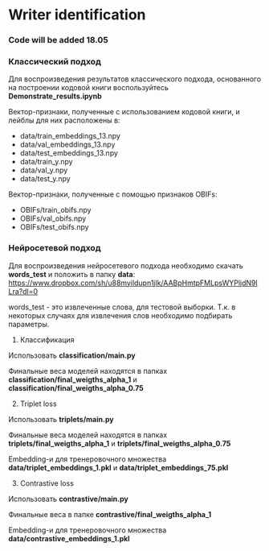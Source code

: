 # Writer identification 

### Code will be added 18.05

### Классический подход

Для воспроизведения результатов классического подхода, основанного на построении кодовой книги воспользуйтесь **Demonstrate_results.ipynb**

Вектор-признаки, полученные с использованием кодовой книги, и лейблы для них расположены в:

* data/train_embeddings_13.npy 
* data/val_embeddings_13.npy 
* data/test_embeddings_13.npy 
* data/train_y.npy 
* data/val_y.npy 
* data/test_y.npy 

Вектор-признаки, полученные с помощью признаков OBIFs:

* OBIFs/train_obifs.npy 
* OBIFs/val_obifs.npy 
* OBIFs/test_obifs.npy 

### Нейросетевой подход
Для воспроизведения нейросетевого подхода необходимо скачать **words_test** и положить в папку **data**: https://www.dropbox.com/sh/u88myildupn1jlk/AABpHmtpFMLpsWYPljdN9lLra?dl=0

words_test - это извлеченные слова, для тестовой выборки. Т.к. в некоторых случаях для извлечения слов необходимо подбирать параметры.

1) Классификация 

Использовать **classification/main.py**

Финальные веса моделей находятся в папках **classification/final_weigths_alpha_1** и **classification/final_weigths_alpha_0.75**

2) Triplet loss

Использовать **triplets/main.py**

Финальные веса моделей находятся в папках **triplets/final_weigths_alpha_1** и **triplets/final_weigths_alpha_0.75**

Embedding-и для тренеровочного множества **data/triplet_embeddings_1.pkl** и **data/triplet_embeddings_75.pkl**

3) Contrastive loss

Использовать **contrastive/main.py**

Финальные веса в папке **contrastive/final_weigths_alpha_1** 

Embedding-и для тренеровочного множества **data/contrastive_embeddings_1.pkl** 
